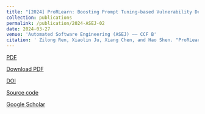 ```yaml
---
title: "[2024] ProRLearn: Boosting Prompt Tuning-based Vulnerability Detection by Reinforcement Learning"
collection: publications
permalink: /publication/2024-ASEJ-02
date: 2024-03-27
venue: 'Automated Software Engineering (ASEJ) —— CCF B'
citation: ' Zilong Ren, Xiaolin Ju, Xiang Chen, and Hao Shen. "ProRLearn: Boosting Prompt Tuning-based Vulnerability Detection by Reinforcement Learning". Automated Software Engineering, 2024, 32(2): 1--35.'
---
```

[PDF](http://ntu-juking.github.io/files/ASE2024-02-Self.pdf)

[Download PDF](https://rdcu.be/dFjfJ)

[DOI](https://doi.org/10.1007/s10515-024-00438-9)

[Source code](https://github.com/ProRLearn/ProRLearn001)

[Google Scholar]()
